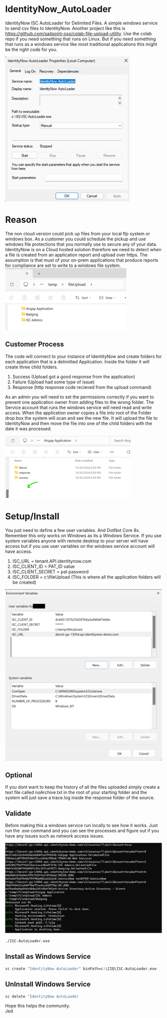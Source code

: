 # IdentityNow_AutoLoader
IdentityNow ISC AutoLoader for Delimited Files.  A simple windows service to send csv files to IdentityNow.  Another project like this is https://github.com/sailpoint-oss/colab-file-upload-utility.  Use the colab repo if you need something that runs on Linux.  But if you need something that runs as a windows service like most traditional applications this might be the right code for you.  



![alt text](images/0.png)

# Reason
The non cloud version could pick up files from your local ftp system or windows box.  As a customer you could schedule the pickup and use windows file protections that you normally use to secure any of your data.  IdentityNow is on a Cloud hosted solution therefore we need to detect when a file is created from an application report and upload over https.  The assumption is that must of your on-prem applications that produce reports for compliance are set to write to a windows file system.  
![alt text](images/2.png)

## Customer Process
The code will connect to your instance of IdentityNow and create folders for each application that is a delimitted Application.  Inside the folder it will create three child folders. 
1) Success (Upload got a good response from the application)
2) Failure (Upload had some type of issue)
3) Response (http response code recieved from the upload command)

As an admin you will need to set the permissions correctly if you want to prevent one application owner from adding files to the wrong folder.  The Service account that runs the windows service will need read and write access.  When the application owner copies a file into root of the Folder drop box the system will scan and see the new file.  It will upload the file to IdentityNow and then move the file into one of the child folders with the date it was processed.  

![alt text](images/3.1.png)

# Setup/Install
You just need to define a few user variables. And DotNot Core 8x.  Remember this only works on Windows as its a Windows Service.  If you use system variables anyone with remote desktop to your server will have access but if you use user variables on the windows service account will have access.  

1) ISC_URL = tenant.API.identitynow.com
2) ISC_CLIENT_ID = PAT_ID value
3) ISC_CLIENT_SECRET = pat password
4) ISC_FOLDER = c:\fileUpload  (This is where all the application folders will be created)

![alt text](images/1.1.png)

## Optional
If you dont want to keep the history of all the files uploaded simply create a text file called noArchive.txt in the root of your starting folder and the system will just save a trace.log inside the response folder of the source. 

## Validate
Before making this a windows service run locally to see how it works.  Just run the .exe command and you can see the processes and figure out if you have any issues such as network access issues.

![alt text](images/4.png)

```cmd 
./ISC-AutoLoader.exe
```

## Install as Windows Service
```cmd
sc create "IdentityNow AutoLoader" binPath=c:\IIQ\ISC-AutoLoader.exe
```

## UnInstall Windows Service
```cmd
sc delete "IdentityNow AutoLoader
```

Hope this helps the community.  
Jed